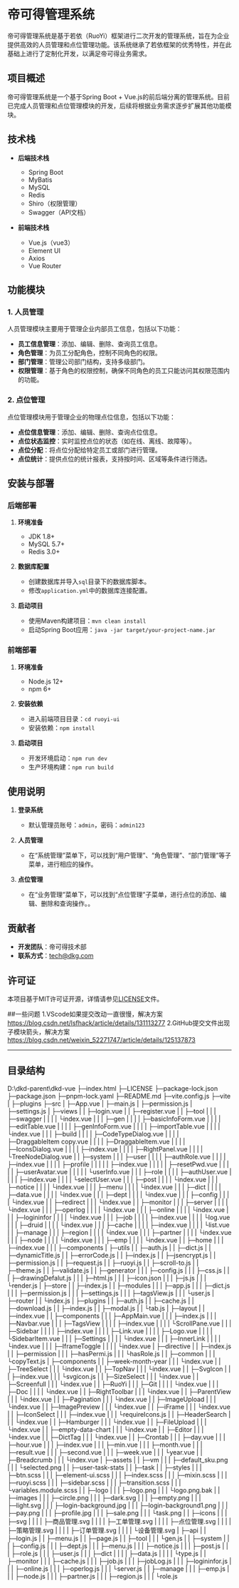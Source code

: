 # 帝可得管理系统

帝可得管理系统是基于若依（RuoYi）框架进行二次开发的管理系统，旨在为企业提供高效的人员管理和点位管理功能。该系统继承了若依框架的优秀特性，并在此基础上进行了定制化开发，以满足帝可得业务需求。

## 项目概述

帝可得管理系统是一个基于Spring Boot + Vue.js的前后端分离的管理系统。目前已完成人员管理和点位管理模块的开发，后续将根据业务需求逐步扩展其他功能模块。

## 技术栈

- **后端技术栈**
  - Spring Boot
  - MyBatis
  - MySQL
  - Redis
  - Shiro（权限管理）
  - Swagger（API文档）

- **前端技术栈**
  - Vue.js（vue3）
  - Element UI
  - Axios
  - Vue Router

## 功能模块

### 1. 人员管理

人员管理模块主要用于管理企业内部员工信息，包括以下功能：

- **员工信息管理**：添加、编辑、删除、查询员工信息。
- **角色管理**：为员工分配角色，控制不同角色的权限。
- **部门管理**：管理公司部门结构，支持多级部门。
- **权限管理**：基于角色的权限控制，确保不同角色的员工只能访问其权限范围内的功能。

### 2. 点位管理

点位管理模块用于管理企业的物理点位信息，包括以下功能：

- **点位信息管理**：添加、编辑、删除、查询点位信息。
- **点位状态监控**：实时监控点位的状态（如在线、离线、故障等）。
- **点位分配**：将点位分配给特定员工或部门进行管理。
- **点位统计**：提供点位的统计报表，支持按时间、区域等条件进行筛选。

## 安装与部署

### 后端部署

1. **环境准备**
   - JDK 1.8+
   - MySQL 5.7+
   - Redis 3.0+

2. **数据库配置**
   - 创建数据库并导入`sql`目录下的数据库脚本。
   - 修改`application.yml`中的数据库连接配置。

3. **启动项目**
   - 使用Maven构建项目：`mvn clean install`
   - 启动Spring Boot应用：`java -jar target/your-project-name.jar`

### 前端部署

1. **环境准备**
   - Node.js 12+
   - npm 6+

2. **安装依赖**
   - 进入前端项目目录：`cd ruoyi-ui`
   - 安装依赖：`npm install`

3. **启动项目**
   - 开发环境启动：`npm run dev`
   - 生产环境构建：`npm run build`

## 使用说明

1. **登录系统**
   - 默认管理员账号：`admin`，密码：`admin123`

2. **人员管理**
   - 在“系统管理”菜单下，可以找到“用户管理”、“角色管理”、“部门管理”等子菜单，进行相应的操作。

3. **点位管理**
   - 在“业务管理”菜单下，可以找到“点位管理”子菜单，进行点位的添加、编辑、删除和查询操作。。

## 贡献者

- **开发团队**：帝可得技术部
- **联系方式**：tech@dkg.com

## 许可证

本项目基于MIT许可证开源，详情请参见[LICENSE](LICENSE)文件。

##一些问题
1.VScode如果提交改动一直很慢，解决方案
https://blog.csdn.net/lsfhack/article/details/131113277
2.GitHub提交文件出现子模块箭头，解决方案
https://blog.csdn.net/weixin_52271747/article/details/125137873

---
## 目录结构

D:\dkd-parent\dkd-vue
├─index.html
├─LICENSE
├─package-lock.json
├─package.json
├─pnpm-lock.yaml
├─README.md
├─vite.config.js
├─vite
|  ├─plugins
├─src
|  ├─App.vue
|  ├─main.js
|  ├─permission.js
|  ├─settings.js
|  ├─views
|  |   ├─login.vue
|  |   ├─register.vue
|  |   ├─tool
|  |   |  ├─swagger
|  |   |  |    └index.vue
|  |   |  ├─gen
|  |   |  |  ├─basicInfoForm.vue
|  |   |  |  ├─editTable.vue
|  |   |  |  ├─genInfoForm.vue
|  |   |  |  ├─importTable.vue
|  |   |  |  └index.vue
|  |   |  ├─build
|  |   |  |   ├─CodeTypeDialog.vue
|  |   |  |   ├─DraggableItem copy.vue
|  |   |  |   ├─DraggableItem.vue
|  |   |  |   ├─IconsDialog.vue
|  |   |  |   ├─index.vue
|  |   |  |   ├─RightPanel.vue
|  |   |  |   └TreeNodeDialog.vue
|  |   ├─system
|  |   |   ├─user
|  |   |   |  ├─authRole.vue
|  |   |   |  ├─index.vue
|  |   |   |  ├─profile
|  |   |   |  |    ├─index.vue
|  |   |   |  |    ├─resetPwd.vue
|  |   |   |  |    ├─userAvatar.vue
|  |   |   |  |    └userInfo.vue
|  |   |   ├─role
|  |   |   |  ├─authUser.vue
|  |   |   |  ├─index.vue
|  |   |   |  └selectUser.vue
|  |   |   ├─post
|  |   |   |  └index.vue
|  |   |   ├─notice
|  |   |   |   └index.vue
|  |   |   ├─menu
|  |   |   |  └index.vue
|  |   |   ├─dict
|  |   |   |  ├─data.vue
|  |   |   |  └index.vue
|  |   |   ├─dept
|  |   |   |  └index.vue
|  |   |   ├─config
|  |   |   |   └index.vue
|  |   ├─redirect
|  |   |    └index.vue
|  |   ├─monitor
|  |   |    ├─server
|  |   |    |   └index.vue
|  |   |    ├─operlog
|  |   |    |    └index.vue
|  |   |    ├─online
|  |   |    |   └index.vue
|  |   |    ├─logininfor
|  |   |    |     └index.vue
|  |   |    ├─job
|  |   |    |  ├─index.vue
|  |   |    |  └log.vue
|  |   |    ├─druid
|  |   |    |   └index.vue
|  |   |    ├─cache
|  |   |    |   ├─index.vue
|  |   |    |   └list.vue
|  |   ├─manage
|  |   |   ├─region
|  |   |   |   └index.vue
|  |   |   ├─partner
|  |   |   |    └index.vue
|  |   |   ├─node
|  |   |   |  └index.vue
|  |   |   ├─emp
|  |   |   |  └index.vue
|  |   ├─home
|  |   |  ├─index.vue
|  |   |  ├─components
|  ├─utils
|  |   ├─auth.js
|  |   ├─dict.js
|  |   ├─dynamicTitle.js
|  |   ├─errorCode.js
|  |   ├─index.js
|  |   ├─jsencrypt.js
|  |   ├─permission.js
|  |   ├─request.js
|  |   ├─ruoyi.js
|  |   ├─scroll-to.js
|  |   ├─theme.js
|  |   ├─validate.js
|  |   ├─generator
|  |   |     ├─config.js
|  |   |     ├─css.js
|  |   |     ├─drawingDefalut.js
|  |   |     ├─html.js
|  |   |     ├─icon.json
|  |   |     ├─js.js
|  |   |     └render.js
|  ├─store
|  |   ├─index.js
|  |   ├─modules
|  |   |    ├─app.js
|  |   |    ├─dict.js
|  |   |    ├─permission.js
|  |   |    ├─settings.js
|  |   |    ├─tagsView.js
|  |   |    └user.js
|  ├─router
|  |   └index.js
|  ├─plugins
|  |    ├─auth.js
|  |    ├─cache.js
|  |    ├─download.js
|  |    ├─index.js
|  |    ├─modal.js
|  |    └tab.js
|  ├─layout
|  |   ├─index.vue
|  |   ├─components
|  |   |     ├─AppMain.vue
|  |   |     ├─index.js
|  |   |     ├─Navbar.vue
|  |   |     ├─TagsView
|  |   |     |    ├─index.vue
|  |   |     |    └ScrollPane.vue
|  |   |     ├─Sidebar
|  |   |     |    ├─index.vue
|  |   |     |    ├─Link.vue
|  |   |     |    ├─Logo.vue
|  |   |     |    └SidebarItem.vue
|  |   |     ├─Settings
|  |   |     |    └index.vue
|  |   |     ├─InnerLink
|  |   |     |     └index.vue
|  |   |     ├─IframeToggle
|  |   |     |      └index.vue
|  ├─directive
|  |     ├─index.js
|  |     ├─permission
|  |     |     ├─hasPermi.js
|  |     |     └hasRole.js
|  |     ├─common
|  |     |   └copyText.js
|  ├─components
|  |     ├─week-month-year
|  |     |        └index.vue
|  |     ├─TreeSelect
|  |     |     └index.vue
|  |     ├─TopNav
|  |     |   └index.vue
|  |     ├─SvgIcon
|  |     |    ├─index.vue
|  |     |    └svgicon.js
|  |     ├─SizeSelect
|  |     |     └index.vue
|  |     ├─Screenfull
|  |     |     └index.vue
|  |     ├─RuoYi
|  |     |   ├─Git
|  |     |   |  └index.vue
|  |     |   ├─Doc
|  |     |   |  └index.vue
|  |     ├─RightToolbar
|  |     |      └index.vue
|  |     ├─ParentView
|  |     |     └index.vue
|  |     ├─Pagination
|  |     |     └index.vue
|  |     ├─ImageUpload
|  |     |      └index.vue
|  |     ├─ImagePreview
|  |     |      └index.vue
|  |     ├─iFrame
|  |     |   └index.vue
|  |     ├─IconSelect
|  |     |     ├─index.vue
|  |     |     └requireIcons.js
|  |     ├─HeaderSearch
|  |     |      └index.vue
|  |     ├─Hamburger
|  |     |     └index.vue
|  |     ├─FileUpload
|  |     |     └index.vue
|  |     ├─empty-data-chart
|  |     |        └index.vue
|  |     ├─Editor
|  |     |   └index.vue
|  |     ├─DictTag
|  |     |    └index.vue
|  |     ├─Crontab
|  |     |    ├─day.vue
|  |     |    ├─hour.vue
|  |     |    ├─index.vue
|  |     |    ├─min.vue
|  |     |    ├─month.vue
|  |     |    ├─result.vue
|  |     |    ├─second.vue
|  |     |    ├─week.vue
|  |     |    └year.vue
|  |     ├─Breadcrumb
|  |     |     └index.vue
|  ├─assets
|  |   ├─vm
|  |   | ├─default_sku.png
|  |   | └selected.png
|  |   ├─user-task-stats
|  |   ├─task
|  |   ├─styles
|  |   |   ├─btn.scss
|  |   |   ├─element-ui.scss
|  |   |   ├─index.scss
|  |   |   ├─mixin.scss
|  |   |   ├─ruoyi.scss
|  |   |   ├─sidebar.scss
|  |   |   ├─transition.scss
|  |   |   └variables.module.scss
|  |   ├─logo
|  |   |  ├─logo.png
|  |   |  └logo.png.bak
|  |   ├─images
|  |   |   ├─circle.png
|  |   |   ├─dark.svg
|  |   |   ├─empty.png
|  |   |   ├─light.svg
|  |   |   ├─login-background.jpg
|  |   |   ├─login-background1.png
|  |   |   ├─pay.png
|  |   |   ├─profile.jpg
|  |   |   ├─sale.png
|  |   |   └task.png
|  |   ├─icons
|  |   |   ├─svg
|  |   |   |  ├─商品管理.svg
|  |   |   |  ├─工单管理.svg
|  |   |   |  ├─点位管理.svg
|  |   |   |  ├─策略管理.svg
|  |   |   |  ├─订单管理.svg
|  |   |   |  └设备管理.svg
|  ├─api
|  |  ├─login.js
|  |  ├─menu.js
|  |  ├─page.js
|  |  ├─tool
|  |  |  └gen.js
|  |  ├─system
|  |  |   ├─config.js
|  |  |   ├─dept.js
|  |  |   ├─menu.js
|  |  |   ├─notice.js
|  |  |   ├─post.js
|  |  |   ├─role.js
|  |  |   ├─user.js
|  |  |   ├─dict
|  |  |   |  ├─data.js
|  |  |   |  └type.js
|  |  ├─monitor
|  |  |    ├─cache.js
|  |  |    ├─job.js
|  |  |    ├─jobLog.js
|  |  |    ├─logininfor.js
|  |  |    ├─online.js
|  |  |    ├─operlog.js
|  |  |    └server.js
|  |  ├─manage
|  |  |   ├─emp.js
|  |  |   ├─node.js
|  |  |   ├─partner.js
|  |  |   ├─region.js
|  |  |   └role.js
